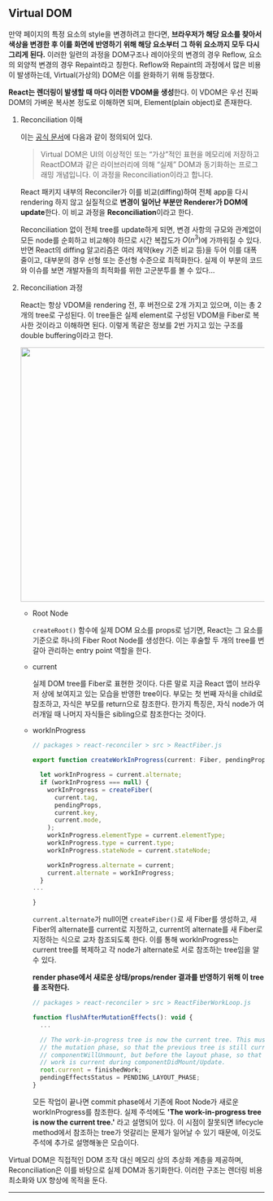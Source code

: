 ## **Virtual DOM**

만약 페이지의 특정 요소의 style을 변경하려고 한다면, **브라우저가 해당 요소를 찾아서 색상을 변경한 후 이를 화면에 반영하기 위해 해당 요소부터 그 하위 요소까지 모두 다시 그리게 된다.** 이러한 일련의 과정을 DOM구조나 레이아웃의 변경의 경우 Reflow, 요소의 외양적 변경의 경우 Repaint라고 칭한다. Reflow와 Repaint의 과정에서 많은 비용이 발생하는데, Virtual(가상의) DOM은 이를 완화하기 위해 등장했다.

**React는 렌더링이 발생할 때 마다 이러한 VDOM을 생성**한다. 이 VDOM은 우선 진짜 DOM의 가벼운 복사본 정도로 이해하면 되며, Element(plain object)로 존재한다.


1. Reconciliation 이해

      이는 [공식 문서](https://ko.legacy.reactjs.org/docs/reconciliation.html)에 다음과 같이 정의되어 있다.

      > Virtual DOM은 UI의 이상적인 또는 “가상”적인 표현을 메모리에 저장하고 ReactDOM과 같은 라이브러리에 의해 “실제” DOM과 동기화하는 프로그래밍 개념입니다. 이 과정을 Reconciliation이라고 합니다.

      React 패키지 내부의 Reconciler가 이를 비교(diffing)하여 전체 app을 다시 rendering 하지 않고 실질적으로 **변경이 일어난 부분만 Renderer가 DOM에 update**한다. 이 비교 과정을 **Reconciliation**이라고 한다.

      Reconciliation 없이 전체 tree를 update하게 되면, 변경 사항의 규모와 관계없이 모든 node를 순회하고 비교해야 하므로 시간 복잡도가 $O(n^3)$에 가까워질 수 있다. 반면 React의 diffing 알고리즘은 여러 제약(key 기준 비교 등)을 두어 이를 대폭 줄이고, 대부분의 경우 선형 또는 준선형 수준으로 최적화한다. 실제 이 부분의 코드와 이슈를 보면 개발자들의 최적화를 위한 고군분투를 볼 수 있다...

2. Reconciliation 과정

    React는 항상 VDOM을 rendering 전, 후 버전으로 2개 가지고 있으며, 이는 총 2개의 tree로 구성된다. 이 tree들은 실제 element로 구성된 VDOM을 Fiber로 복사한 것이라고 이해하면 된다. 이렇게 똑같은 정보를 2번 가지고 있는 구조를 double buffering이라고 한다.

    <image src="https://goidle.github.io/static/258b43ce623e7b6340fc6aed969199ed/374ac/vDOM.png" width=500px/>

    - Root Node

      `createRoot()` 함수에 실제 DOM 요소를 props로 넘기면, React는 그 요소를 기준으로 하나의 Fiber Root Node를 생성한다. 이는 후술할 두 개의 tree를 번갈아 관리하는 entry point 역할을 한다.

    - current

      실제 DOM tree를 Fiber로 표현한 것이다. 다른 말로 지금 React 앱이 브라우저 상에 보여지고 있는 모습을 반영한 tree이다. 부모는 첫 번째 자식을 child로 참조하고, 자식은 부모를 return으로 참조한다. 한가지 특징은, 자식 node가 여러개일 때 나머지 자식들은 sibling으로 참조한다는 것이다.

    - workInProgress

      ```js
      // packages > react-reconciler > src > ReactFiber.js

      export function createWorkInProgress(current: Fiber, pendingProps: any): Fiber {

        let workInProgress = current.alternate;
        if (workInProgress === null) {
          workInProgress = createFiber(
            current.tag,
            pendingProps,
            current.key,
            current.mode,
          );
          workInProgress.elementType = current.elementType;
          workInProgress.type = current.type;
          workInProgress.stateNode = current.stateNode;

          workInProgress.alternate = current;
          current.alternate = workInProgress;
        }
      ...  

      }
      ```

      `current.alternate`가 null이면 `createFiber()`로 새 Fiber를 생성하고, 새 Fiber의 alternate를 current로 지정하고, current의 alternate를 새 Fiber로 지정하는 식으로 교차 참조되도록 한다. 이를 통해 workInProgress는 current tree를 복제하고 각 node가 alternate로 서로 참조하는 tree임을 알 수 있다. 
      
      **render phase에서 새로운 상태/props/render 결과를 반영하기 위해 이 tree를 조작한다.**

      ```jsx
      // packages > react-reconciler > src > ReactFiberWorkLoop.js

      function flushAfterMutationEffects(): void {
        ...

        // The work-in-progress tree is now the current tree. This must come after
        // the mutation phase, so that the previous tree is still current during
        // componentWillUnmount, but before the layout phase, so that the finished
        // work is current during componentDidMount/Update.
        root.current = finishedWork;
        pendingEffectsStatus = PENDING_LAYOUT_PHASE;
      }
      ```

      모든 작업이 끝나면 commit phase에서 기존에 Root Node가 새로운 workInProgress를 참조한다. 실제 주석에도 **'The work-in-progress tree is now the current tree.'** 라고 설명되어 있다. 이 시점이 잘못되면 lifecycle method에서 참조하는 tree가 엇갈리는 문제가 일어날 수 있기 때문에, 이것도 주석에 추가로 설명해놓은 모습이다.

Virtual DOM은 직접적인 DOM 조작 대신 메모리 상의 추상화 계층을 제공하며, Reconciliation은 이를 바탕으로 실제 DOM과 동기화한다. 이러한 구조는 렌더링 비용 최소화와 UX 향상에 목적을 둔다. 

---
